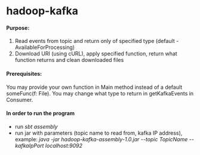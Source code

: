 # hadoop-kafka
#### Purpose:
1) Read events from topic and return only of specified type (default - AvailableForProcessing)
2) Download URI (using cURL), apply specified function, return what function returns and clean downloaded files

#### Prerequisites:
You may provide your own function in Main method instead of a default someFunc(f: File). You may change what type to return in getKafkaEvents in Consumer.

#### In order to run the program

- run *sbt assembly*
- run jar with parameters (topic name to read from, kafka IP address), example:
*java -jar hadoop-kafka-assembly-1.0.jar --topic TopicName --kafkaIpPort localhost:9092*
